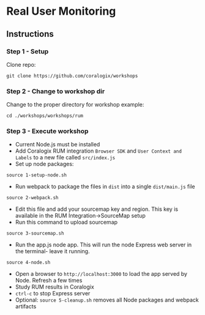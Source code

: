 # Real User Monitoring

## Instructions

### Step 1 - Setup
Clone repo:
```
git clone https://github.com/coralogix/workshops
```  

### Step 2 - Change to workshop dir
Change to the proper directory for workshop example:  

```
cd ./workshops/workshops/rum
```  

### Step 3 - Execute workshop  

- Current Node.js must be installed
- Add Coralogix RUM integration `Browser SDK` and `User Context and Labels` to a new file called `src/index.js`  
- Set up node packages:
```
source 1-setup-node.sh
```
- Run webpack to package the files in `dist` into a single `dist/main.js` file
```
source 2-webpack.sh
```
- Edit this file and add your sourcemap key and region. This key is available in the RUM Integration->SourceMap setup   
- Run this command to upload sourcemap  
```
source 3-sourcemap.sh
``` 
- Run the app.js node app. This will run the node Express web server in the terminal- leave it running.
```
source 4-node.sh
```
- Open a browser to `http://localhost:3000` to load the app served by Node. Refresh a few times  
- Study RUM results in Coralogix  
- `ctrl-c` to stop Express server
- Optional: `source 5-cleanup.sh` removes all Node packages and webpack artifacts  